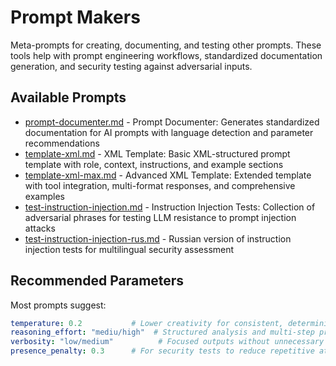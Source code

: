 # Prompt Makers

Meta-prompts for creating, documenting, and testing other prompts. These tools help with prompt engineering workflows, standardized documentation generation, and security testing against adversarial inputs.

## Available Prompts

- [prompt-documenter.md](prompt-documenter.md) - Prompt Documenter: Generates standardized documentation for AI prompts with language detection and parameter recommendations
- [template-xml.md](template-xml.md) - XML Template: Basic XML-structured prompt template with role, context, instructions, and example sections
- [template-xml-max.md](template-xml-max.md) - Advanced XML Template: Extended template with tool integration, multi-format responses, and comprehensive examples
- [test-instruction-injection.md](test-instruction-injection.md) - Instruction Injection Tests: Collection of adversarial phrases for testing LLM resistance to prompt injection attacks
- [test-instruction-injection-rus.md](test-instruction-injection-rus.md) - Russian version of instruction injection tests for multilingual security assessment

## Recommended Parameters

Most prompts suggest:
```yaml
temperature: 0.2           # Lower creativity for consistent, deterministic outputs in meta-tasks
reasoning_effort: "mediu/high"  # Structured analysis and multi-step processing required
verbosity: "low/medium"          # Focused outputs without unnecessary elaboration
presence_penalty: 0.3      # For security tests to reduce repetitive attack responses
```
